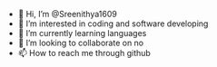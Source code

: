 - 👋 Hi, I’m @Sreenithya1609
- 👀 I’m interested in coding and software developing
- 🌱 I’m currently learning languages
- 💞️ I’m looking to collaborate on no
- 📫 How to reach me through github

<!---
Sreenithya1609/Sreenithya1609 is a ✨ special ✨ repository because its `README.md` (this file) appears on your GitHub prothe Preview link to take a look at your changes.
--->
